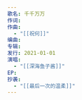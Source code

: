 ```yaml
---
歌名: 千千万万
作词: 
作曲:
  - "[[祝何]]"
编曲: 
专辑: 
发行: 2021-01-01
演唱:
  - "[[深海鱼子酱]]"
EP: 
抄袭:
  - "[[最后一次的温柔]]"
---
```

